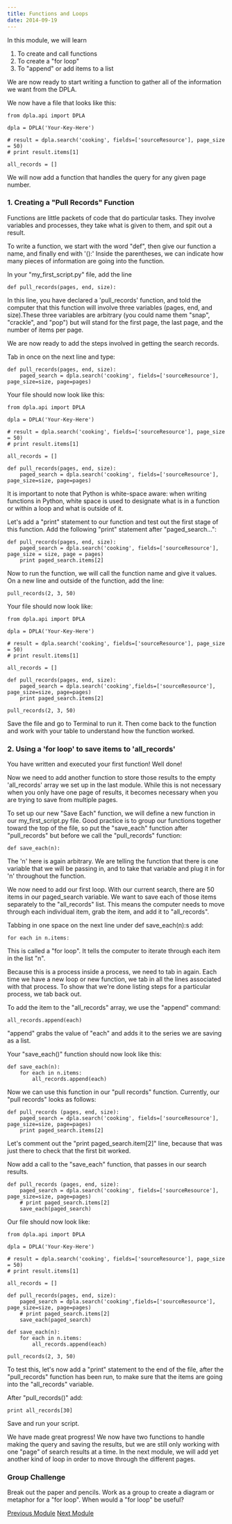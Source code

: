 ```yaml
---
title: Functions and Loops
date: 2014-09-19
---
```


In this module, we will learn

1. To create and call functions
2. To create a "for loop"
3. To "append" or add items to a list

We are now ready to start writing a function to gather all of the information we want from the DPLA.

We now have a file that looks like this:
	
	from dpla.api import DPLA

	dpla = DPLA('Your-Key-Here')

	# result = dpla.search('cooking', fields=['sourceResource'], page_size = 50)
	# print result.items[1]
	
	all_records = []
	
We will now add a function that handles the query for any given page number.

### 1. Creating a "Pull Records" Function

Functions are little packets of code that do particular tasks. They involve variables and processes, they take what is given to them, and spit out a result. 

To write a function, we start with the word "def", then give our function a name, and finally end with '():' Inside the parentheses, we can indicate how many pieces of information are going into the function.

In your "my_first_script.py" file, add the line

	def pull_records(pages, end, size):

In this line, you have declared a 'pull_records' function, and told the computer that this function will involve three variables (pages, end, and size).These three variables are arbitrary (you could name them "snap", "crackle", and "pop") but will stand for the first page, the last page, and the number of items per page. 

We are now ready to add the steps involved in getting the search records. 

Tab in once on the next line and type:
	
	def pull_records(pages, end, size):
		paged_search = dpla.search('cooking', fields=['sourceResource'], page_size=size, page=pages)

Your file should now look like this:

	from dpla.api import DPLA

	dpla = DPLA('Your-Key-Here')

	# result = dpla.search('cooking', fields=['sourceResource'], page_size = 50)
	# print result.items[1]
	
	all_records = []

	def pull_records(pages, end, size):
		paged_search = dpla.search('cooking', fields=['sourceResource'], page_size=size, page=pages)

It is important to note that Python is white-space aware: when writing functions in Python, white space is used to designate what is in a function or within a loop and what is outside of it.

Let's add a "print" statement to our function and test out the first stage of this function. Add the following "print" statement after "paged_search...":

	def pull_records(pages, end, size):
		paged_search = dpla.search('cooking', fields=['sourceResource'], page_size = size, page = pages)
		print paged_search.items[2]

Now to run the function, we will call the function name and give it values. On a new line and outside of the function, add the line:

	pull_records(2, 3, 50)
	
Your file should now look like:

	from dpla.api import DPLA

	dpla = DPLA('Your-Key-Here')

	# result = dpla.search('cooking', fields=['sourceResource'], page_size = 50)
	# print result.items[1]
	
	all_records = []

	def pull_records(pages, end, size):
		paged_search = dpla.search('cooking',fields=['sourceResource'],  page_size=size, page=pages)
		print paged_search.items[2]

	pull_records(2, 3, 50)

Save the file and go to Terminal to run it. Then come back to the function and work with your table to understand how the function worked.

### 2. Using a 'for loop' to save items to 'all_records'

You have written and executed your first function! Well done!

Now we need to add another function to store those results to the empty 'all_records' array we set up in the last module. While this is not necessary when you only have one page of results, it becomes necessary when you are trying to save from multiple pages.

To set up our new "Save Each" function, we will define a new function in our my_first_script.py file. Good practice is to group our functions together toward the top of the file, so put the "save_each" function after "pull_records" but before we call the "pull_records" function:

	def save_each(n):

The 'n' here is again arbitrary. We are telling the function that there is one variable that we will be passing in, and to take that variable and plug it in for 'n' throughout the function.

We now need to add our first loop. With our current search, there are 50 items in our paged_search variable. We want to save each of those items separately to the "all_records" list. This means the computer needs to move through each individual item, grab the item, and add it to "all_records". 

Tabbing in one space on the next line under <span class="command">def save_each(n):</span>s add:

	for each in n.items:

This is called a "for loop". It tells the computer to iterate through each item in the list "n". 

Because this is a process inside a process, we need to tab in again. Each time we have a new loop or new function, we tab in all the lines associated with that process. To show that we're done listing steps for a particular process, we tab back out.

To add the item to the "all_records" array, we use the "append" command:

	all_records.append(each)

"append" grabs the value of "each" and adds it to the series we are saving as a list.

Your "save_each()" function should now look like this:

	def save_each(n):
		for each in n.items:
			all_records.append(each)

Now we can use this function in our "pull records" function. Currently, our "pull records" looks as follows:

	def pull_records (pages, end, size):
		paged_search = dpla.search('cooking', fields=['sourceResource'],  page_size=size, page=pages)
		print paged_search.items[2]

Let's comment out the "print paged_search.item[2]" line, because that was just there to check that the first bit worked. 

Now add a call to the "save_each" function, that passes in our search results. 

	def pull_records (pages, end, size):
		paged_search = dpla.search('cooking', fields=['sourceResource'],  page_size=size, page=pages)
		# print paged_search.items[2]	
		save_each(paged_search)

Our file should now look like:

	from dpla.api import DPLA

	dpla = DPLA('Your-Key-Here')

	# result = dpla.search('cooking', fields=['sourceResource'], page_size = 50)
	# print result.items[1]
	
	all_records = []

	def pull_records(pages, end, size):
		paged_search = dpla.search('cooking',fields=['sourceResource'],   page_size=size, page=pages)
		# print paged_search.items[2]	
		save_each(paged_search)

	def save_each(n):
		for each in n.items:
			all_records.append(each)

	pull_records(2, 3, 50)

To test this, let's now add a "print" statement to the end of the file, after the "pull_records" function has been run, to make sure that the items are going into the "all_records" variable.

After "pull_records()" add:

	print all_records[30]

Save and run your script.

We have made great progress! We now have two functions to handle making the query and saving the results, but we are still only working with one "page" of search results at a time. In the next module, we will add yet another kind of loop in order to move through the different pages.

### Group Challenge

Break out the paper and pencils. Work as a group to create a diagram or metaphor for a "for loop". When would a "for loop" be useful?  

<span class="left">[Previous Module](module06.html)</span>
<span class="right">[Next Module](module08.html)</span>
